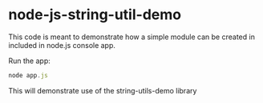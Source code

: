 node-js-string-util-demo
========================

This code is meant to demonstrate how a simple module can be created in included in node.js console app.

Run the app:
```js
node app.js
```

This will demonstrate use of the string-utils-demo library
